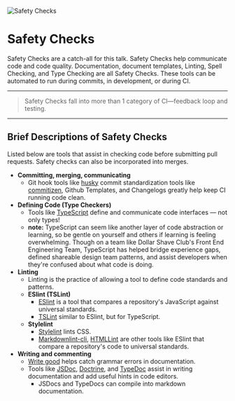 ![Safety Checks](https://jeffry.in/assets/developer-ci-benefits/09-safety-checks.svg)

# Safety Checks

Safety Checks are a catch-all for this talk. Safety Checks help communicate code and code quality. Documentation, document templates, Linting, Spell Checking, and Type Checking are all Safety Checks. These tools can be automated to run during commits, in development, or during CI.

----

> Safety Checks fall into more than 1 category of CI—feedback loop and testing.

----

## Brief Descriptions of Safety Checks

Listed below are tools that assist in checking code before submitting pull requests. Safety checks can also be incorporated into merges.

- **Committing, merging, communicating**
  - Git hook tools like [husky](https://github.com/typicode/husky) commit standardization tools like [commitizen](https://www.npmjs.com/package/commitizen), Github Templates, and Changelogs greatly help keep CI running code clean.
- **Defining Code (Type Checkers)**
  - Tools like [TypeScript](http://www.typescriptlang.org/) define and communicate code interfaces — not only types!
  - **note:** TypeScript can seem like another layer of code abstraction or learning, so be gentle on yourself and others if learning is feeling overwhelming. Though on a team like Dollar Shave Club's Front End Engineering Team, TypeScript has helped bridge experience gaps, defined shareable design team patterns, and assist developers when they're confused about what code is doing.
- **Linting**
  - Linting is the practice of allowing a tool to define code standards and patterns.
  - **ESlint (TSLint)**
    - [ESlint](https://eslint.org/) is a tool that compares a repository's JavaScript against universal standards.
    - [TSLint](https://palantir.github.io/tslint/) similar to ESlint, but for TypeScript.
  - **Stylelint**
    - [Stylelint](https://github.com/stylelint/stylelint) lints CSS.
    - [Markdownlint-cli](https://github.com/igorshubovych/markdownlint-cli), [HTMLLint](https://github.com/htmllint/htmllint) are other tools like ESlint that compare a repository's code to universal standards.
- **Writing and commenting**
  - [Write good](https://github.com/btford/write-good) helps catch grammar errors in documentation.
  - Tools like [JSDoc](http://usejsdoc.org/), [Doctrine](https://github.com/eslint/doctrine), and [TypeDoc](http://typedoc.org/) assist in writing documentation and add useful hints in code editors.
    - JSDocs and TypeDocs can compile into markdown documentation.
